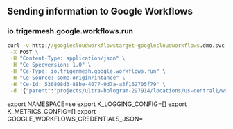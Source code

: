 
## Sending information to Google Workflows

### io.trigermesh.google.workflows.run

```cmd
curl -v http://googlecloudworkflowstarget-googlecloudworkflows.dmo.svc.cluster.local \
 -X POST \
 -H "Content-Type: application/json" \
 -H "Ce-Specversion: 1.0" \
 -H "Ce-Type: io.trigermesh.google.workflows.run" \
 -H "Ce-Source: some.origin/intance" \
 -H "Ce-Id: 536808d3-88be-4077-9d7a-a3f162705f79" \
 -d '{"parent":"projects/ultra-hologram-297914/locations/us-central1/workflows/demowf","executionName":"projects/ultra-hologram-297914/locations/us-central1/workflows/demowf/executions/testex"}'
 ```

export NAMESPACE=se
export K_LOGGING_CONFIG=[]
export K_METRICS_CONFIG=[]
export GOOGLE_WORKFLOWS_CREDENTIALS_JSON=
